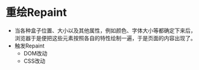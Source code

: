 # 重绘Repaint
- 当各种盒子位置、大小以及其他属性，例如颜色、字体大小等都确定下来后，浏览器于是便把这些元素按照各自的特性绘制一遍，于是页面的内容出现了。
- 触发Repaint
  - DOM改动
  - CSS改动